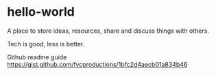 # hello-world
A place to store ideas, resources, share and discuss things with others.

Tech is good, less is better.

Github readme guide https://gist.github.com/fvcproductions/1bfc2d4aecb01a834b46
